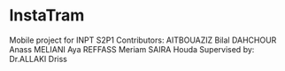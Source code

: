# InstaTram
Mobile project for INPT S2P1
Contributors: 	AITBOUAZIZ Bilal
              	DAHCHOUR Anass
               	MELIANI Aya
              	REFFASS Meriam 
              	SAIRA Houda
Supervised by: Dr.ALLAKI Driss
